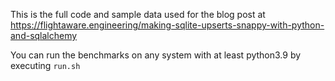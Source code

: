 This is the full code and sample data used for the blog post at https://flightaware.engineering/making-sqlite-upserts-snappy-with-python-and-sqlalchemy

You can run the benchmarks on any system with at least python3.9 by executing `run.sh`
